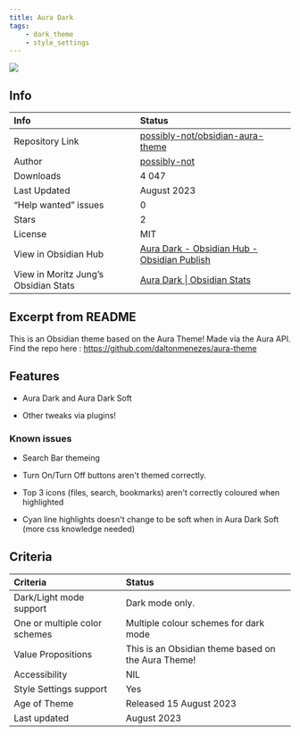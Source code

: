 ```yaml
---
title: Aura Dark
tags:
    - dark_theme
    - style_settings
---
```


<img src="https://raw.githubusercontent.com/possibly-not/obsidian-aura-theme/refs/heads/main/img/aura_dark_diagonal_full.png">

## Info
| Info | Status |
| :---- | :---- |
| Repository Link | [possibly-not/obsidian-aura-theme](https://github.com/possibly-not/obsidian-aura-theme/)  |
| Author | [possibly-not](https://github.com/possibly-not)  |
| Downloads | 4 047 |
| Last Updated | August 2023 |
| “Help wanted” issues | 0 |
| Stars | 2 |
| License | MIT |
| View in Obsidian Hub | [Aura Dark \- Obsidian Hub \- Obsidian Publish](https://publish.obsidian.md/hub/02+-+Community+Expansions/02.05+All+Community+Expansions/Themes/Aura+Dark)  |
| View in Moritz Jung’s Obsidian Stats | [Aura Dark \| Obsidian Stats](https://www.moritzjung.dev/obsidian-stats/themes/aura-dark/)  |

## Excerpt from README
This is an Obsidian theme based on the Aura Theme! Made via the Aura API. Find the repo here : https://github.com/daltonmenezes/aura-theme

## Features
- Aura Dark and Aura Dark Soft

- Other tweaks via plugins!

### Known issues
- Search Bar themeing

- Turn On/Turn Off buttons aren't themed correctly.

- Top 3 icons (files, search, bookmarks) aren't correctly coloured when highlighted

- Cyan line highlights doesn't change to be soft when in Aura Dark Soft (more css knowledge needed)

## Criteria
| Criteria | Status | 
| :---- | :---- | 
| Dark/Light mode support | Dark mode only.  | 
| One or multiple color schemes | Multiple colour schemes for dark mode | 
| Value Propositions | This is an Obsidian theme based on the Aura Theme! | 
| Accessibility | NIL | 
| Style Settings support | Yes | 
| Age of Theme | Released 15 August 2023 | 
| Last updated | August 2023 | 